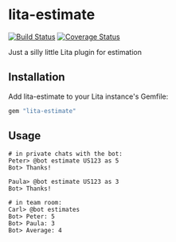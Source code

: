 # lita-estimate

[![Build Status](https://travis-ci.org/ingoweiss/lita-estimate.png?branch=master)](https://travis-ci.org/ingoweiss/lita-estimate)
[![Coverage Status](https://coveralls.io/repos/ingoweiss/lita-estimate/badge.png)](https://coveralls.io/r/ingoweiss/lita-estimate)

Just a silly little Lita plugin for estimation

## Installation

Add lita-estimate to your Lita instance's Gemfile:

``` ruby
gem "lita-estimate"
```

## Usage

```
# in private chats with the bot:
Peter> @bot estimate US123 as 5
Bot> Thanks!

Paula> @bot estimate US123 as 3
Bot> Thanks!

# in team room:
Carl> @bot estimates
Bot> Peter: 5
Bot> Paula: 3
Bot> Average: 4
```